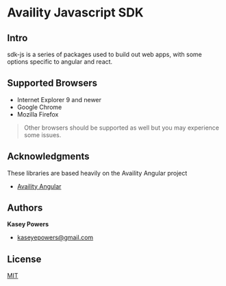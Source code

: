 # Availity Javascript SDK

## Intro
sdk-js is a series of packages used to build out web apps, with some options specific to angular and react.

## Supported Browsers

* Internet Explorer 9 and newer
* Google Chrome
* Mozilla Firefox

> Other browsers should be supported as well but you may experience some issues.

## Acknowledgments
These libraries are based heavily on the Availity Angular project
* [Availity Angular](https://github.com/Availity/availity-angular)

## Authors
**Kasey Powers**
* [kaseyepowers@gmail.com](kaseyepowers@gmail.com)

## License
[MIT](./LICENSE)
